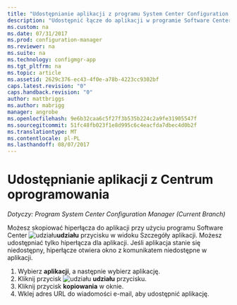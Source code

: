 ```yaml
---
title: "Udostępnianie aplikacji z programu System Center Configuration Manager | Dokumentacja firmy Microsoft"
description: "Udostępnić łącze do aplikacji w programie Software Center w programie System Center Configuration Manager."
ms.custom: na
ms.date: 07/31/2017
ms.prod: configuration-manager
ms.reviewer: na
ms.suite: na
ms.technology: configmgr-app
ms.tgt_pltfrm: na
ms.topic: article
ms.assetid: 2629c376-ec43-4f0e-a78b-4223cc9302bf
caps.latest.revision: "0"
caps.handback.revision: "0"
author: mattbriggs
ms.author: mabrigg
manager: angrobe
ms.openlocfilehash: 9e6b32caa6c5f27f3b535b224c2a9fe31905547f
ms.sourcegitcommit: 51fc48fb023f1e8d995c6c4eacfda7dbec4d0b2f
ms.translationtype: MT
ms.contentlocale: pl-PL
ms.lasthandoff: 08/07/2017
---
```

# <a name="share-an-application-from-software-center"></a>Udostępnianie aplikacji z Centrum oprogramowania

*Dotyczy: Program System Center Configuration Manager (Current Branch)*<!-- 1706 -->

Możesz skopiować hiperłącza do aplikacji przy użyciu programu Software Center ![udziału](media/share15.png)**udziału** przycisku w widoku Szczegóły aplikacji. Możesz udostępniać tylko hiperłącza dla aplikacji. Jeśli aplikacja stanie się niedostępny, hiperłącze otwiera okno z komunikatem niedostępne w aplikacji.

1. Wybierz **aplikacji**, a następnie wybierz aplikację.
2. Kliknij przycisk ![udziału](media/share15.png) **udziału** przycisku.
3. Kliknij przycisk **kopiowania** w oknie.
4. Wklej adres URL do wiadomości e-mail, aby udostępnić aplikację.